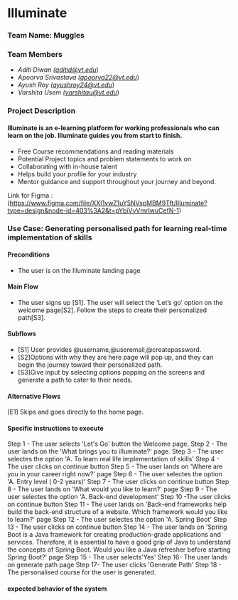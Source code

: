 # Illuminate

### Team Name: Muggles

### Team Members
- *Aditi Diwan (<aditid@vt.edu>*)
- *Apoorva Srivastava (<apoorva22@vt.edu>*)
- *Ayush Roy (<ayushroy24@vt.edu>*)
- *Varshita Usem (<varshitau@vt.edu>*)
 
### Project Description

#### Illuminate is an e-learning platform for working professionals who can learn on the job. Illuminate guides you from start to finish.  

- Free Course recommendations and reading materials
- Potential Project topics and problem statements to work on 
- Collaborating with in-house talent
- Helps build your profile for your industry 
- Mentor guidance and support throughout your journey and beyond.

Link for Figma : (<https://www.figma.com/file/XXI1vwZ1uY5NVspMBM9Tft/Illuminate?type=design&node-id=403%3A2&t=pYbiVyVmrlwuCefN-1>)

### Use Case: Generating personalised path for learning real-time implementation of skills
#### Preconditions 
- The user is on the Illuminate landing page
#### Main Flow 
- The user signs up [S1]. The user will select the ‘Let’s go’ option on the welcome page[S2]. Follow the steps to create their personalized path[S3]. 
#### Subflows 
- [S1] User provides @username,@useremail,@createpassword. 
- [S2]Options with why they are here page will pop up, and they can begin the journey toward their personalized path.
- [S3]Give input by selecting options popping on the screens and generate a path to cater to their needs.
#### Alternative Flows 
[E1] Skips and goes directly to the home page.

#### Specific instructions to execute  

Step 1 - The user selects 'Let's Go' button the Welcome page.
Step 2 - The user lands on the 'What brings you to illuminate?' page.
Step 3 - The user selectes the option 'A. To learn real life implementation of skills'
Step 4 - The user clicks on continue button
Step 5 - The user lands on 'Where are you in your career right now?' page
Step 6 - The user selectes the option 'A. Entry level ( 0-2 years)'
Step 7 - The user clicks on continue button
Step 8 - The user lands on 'What would you like to learn?' page
Step 9 - The user selectes the option 'A. Back-end development'
Step 10 -The user clicks on continue button
Step 11 - The user lands on 'Back-end frameworks help build the back-end structure of a website. Which framework would you like to learn?' page
Step 12 - The user selectes the option 'A. Spring Boot'
Step 13 - The user clicks on continue button
Step 14 - The user lands on 'Spring Boot is a Java framework for creating production-grade applications and services. Therefore, it is essential to have a good grip of Java to understand the concepts of Spring Boot. Would you like a Java refresher before starting Spring Boot?' page
Step 15 - The user selects'Yes'
Step 16- The user lands on generate path page
Step 17- The user clicks 'Generate Path'
Step 18 - The personalised course for the user is generated.

#### expected behavior of the system

